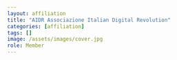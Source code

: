 ```yaml
---
layout: affiliation
title: "AIDR Associazione Italian Digital Revolution"
categories: [affiliation]
tags: []
image: /assets/images/cover.jpg
role: Member
---
```

